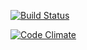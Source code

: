 [![Build Status](https://travis-ci.org/ilya89forrails/flashcards.svg?branch=master)](https://travis-ci.org/ilya89forrails/flashcards)

[![Code Climate](https://codeclimate.com/github/ilya89forrails/flashcards/badges/gpa.svg)](https://codeclimate.com/github/ilya89forrails/flashcards)

